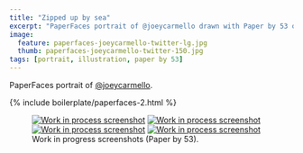 ```yaml
---
title: "Zipped up by sea"
excerpt: "PaperFaces portrait of @joeycarmello drawn with Paper by 53 on an iPad."
image: 
  feature: paperfaces-joeycarmello-twitter-lg.jpg
  thumb: paperfaces-joeycarmello-twitter-150.jpg
tags: [portrait, illustration, paper by 53]
---
```


PaperFaces portrait of <a href="http://twitter.com/joeycarmello">@joeycarmello</a>.

{% include boilerplate/paperfaces-2.html %}

<figure class="half">
	<a href="{{ site.url }}/images/paperfaces-joeycarmello-process-1-lg.jpg"><img src="{{ site.url }}/images/paperfaces-joeycarmello-process-1-600.jpg" alt="Work in process screenshot"></a>
	<a href="{{ site.url }}/images/paperfaces-joeycarmello-process-2-lg.jpg"><img src="{{ site.url }}/images/paperfaces-joeycarmello-process-2-600.jpg" alt="Work in process screenshot"></a>
	<a href="{{ site.url }}/images/paperfaces-joeycarmello-process-3-lg.jpg"><img src="{{ site.url }}/images/paperfaces-joeycarmello-process-3-600.jpg" alt="Work in process screenshot"></a>
	<a href="{{ site.url }}/images/paperfaces-joeycarmello-process-4-lg.jpg"><img src="{{ site.url }}/images/paperfaces-joeycarmello-process-4-600.jpg" alt="Work in process screenshot"></a>
	<figcaption>Work in progress screenshots (Paper by 53).</figcaption>
</figure>